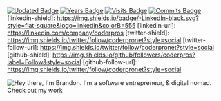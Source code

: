 [![Updated Badge](https://badges.pufler.dev/updated/coderpros/git-badges)](https://badges.pufler.dev)
[![Years Badge](https://badges.pufler.dev/years/coderpros)](https://badges.pufler.dev)
[![Visits Badge](https://badges.pufler.dev/visits/coderpros/git-badges)](https://badges.pufler.dev)
[![Commits Badge](https://badges.pufler.dev/commits/monthly/coderpros)](https://badges.pufler.dev)
[linkedin-shield]: https://img.shields.io/badge/-LinkedIn-black.svg?style=flat-square&logo=linkedin&colorB=555
[linkedin-url]: https://linkedin.com/company/coderpros
[twitter-shield]: https://img.shields.io/twitter/follow/coderpronet?style=social
[twitter-follow-url]: https://img.shields.io/twitter/follow/coderpronet?style=social
[github-shield]: https://img.shields.io/github/followers/coderpros?label=Follow&style=social
[github-follow-url]: https://img.shields.io/twitter/follow/coderpronet?style=social

![Hey there, I'm Brandon. I'm a software entrepreneur, & digital nomad. Check out my work](https://codercorp.blob.core.windows.net/images/intro.gif)



<!---
- 👋 Hi, I’m @coderpros
- 👀 I’m interested in ...
- 🌱 I’m currently learning ...
- 💞️ I’m looking to collaborate on ...
- 📫 How to reach me ...
--->
<!---
coderpros/coderpros is a ✨ special ✨ repository because its `README.md` (this file) appears on your GitHub profile.
You can click the Preview link to take a look at your changes.
--->
